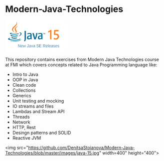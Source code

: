 # Modern-Java-Technologies

<img src="https://github.com/DenitsaStoianova/Modern-Java-Technologies/blob/master/images/java-15-releases.png" width="200" height="100">

This repository contains exercises from Modern Java Technologies course at FMI which covers concepts related to Java Programming language like:

- Intro to Java
- OOP in Java
- Clean code
- Collections
- Generics
- Unit testing and mocking
- IO streams and files
- Lambdas and Stream API
- Threads
- Network
- HTTP, Rest
- Desingn patterns and SOLID
- Reactive JVM

<img src="https://github.com/DenitsaStoianova/Modern-Java-Technologies/blob/master/images/java-15.jpg" width=400" height="400">
